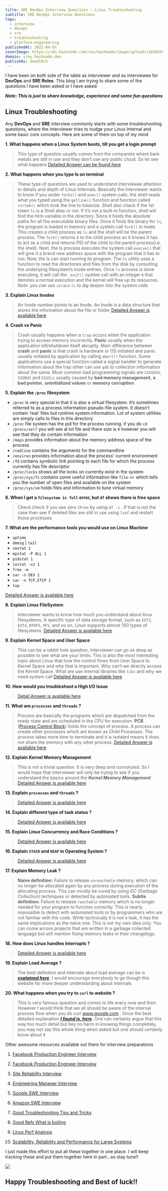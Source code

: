 ```yaml
---
title: SRE DevOps Interview Questions — Linux Troubleshooting
subtitle: SRE DevOps Interview Questions
tags:
  - interview
  - devops
  - sre
  - troubleshooting
  - platform-engineering
publishedAt: 2022-04-07
coverImage: https://cdn.hashnode.com/res/hashnode/image/upload/v1658350256075/Qe6ZpmMxX.png?auto=compress
domain: sroy.hashnode.dev
publishAs: deadl0ck
---
```


I have been on both side of the table as interviewer and as interviewee for **DevOps** and **SRE Roles**. This blog I am trying to share some of the questions I have been asked or I have asked.

_**Note: This is just to share knowledge, experience and some fun questions**_

## Linux Troubleshooting

Any **DevOps** and **SRE** interview commonly starts with some troubleshooting questions, where the interviewer tries to nudge your Linux Internal and some basic core concepts. Here are some of them on top of my mind

**1. What happens when a Linux System boots, till you get a login prompt**

> This type of question usually comes from the companies where bare metals are still in use and they don’t use any public cloud. So let see what happens
> [Detailed Answer can be found here](https://opensource.com/article/17/2/linux-boot-and-startup)

**2. What happens when you type ls on terminal**

> These type of questions are used to understand interviewee attention to details and depth of Linux Internals. Basically the interviewer wants to know if you under `forks()` and `exec()` system calls.
> the shell reads what you typed using the `getline()` function and function called `strtok()` which took the line to tokenize. Shell also check if the 1st token `ls` is a Shell alias or not. If it’s not a built-in function, shell will find the `PATH` variable in the directory. Since it holds the absolute paths for all the executable binary files. Once it finds the binary for `ls`, the program is loaded in memory and a system call `fork()` is made. This creates a child process as `ls` and the shell will be the parent process. The `fork()` returns `0` to the child process so it knows it has to act as a child and returns PID of the child to the parent process(i.e. the shell).
> Next, the ls process executes the system call `execve()` that will give it a brand new address space with the program that it has to run. Now, the ls can start running its program. The `ls` utility uses a function to read the directories and files from the disk by consulting the underlying filesystem’s inode entries.
> Once `ls` process is done executing, it will call the `_exit()` system call with an integer `0` that denotes a normal execution and the kernel will free up its resources.
> _Note: you can use `strace` `ls` to dig deeper into the system calls_

**3. Explain Linux Inodes**

> An Inode number points to an Inode. An Inode is a data structure that stores the information about the file or folder
> [Detailed Answer is available here](https://www.thegeekstuff.com/2012/01/linux-inodes)

**4. Crash vs Panic**

> Crash usually happens when a `trap` occurs when the application trying to access memory incorrectly. **Panic** usually when the application kill/shutdown itself abruptly. Main difference between **crash** and **panic** is that crash is hardware or OS initiated and panic usually imitated by application by calling `abort()` function. Some applications use a special function called a signal handler to generate information about the trap other can use `gdb` to collection information about the same.
> Most common bad programming signals are `SIGSEGV`, `SIGBUS` and `SIGILL` usually caused by **bad memory management**, **a bad pointer**, **uninitialized values** or **memory corruption**.

**5. Explain the `/proc` filesystem**

>

- `/proc` is very special in that it is also a virtual filesystem. It’s sometimes referred to as a process information pseudo-file system. It doesn’t contain ‘real’ files but runtime system information. Lot of system utilities are simply calls to files in this directory
- `/proc` file system has the pid for the process running. if you do `cd /procs/self` you will see al lot file and there size is `0` however you will see that they do contain information
- `/maps` provides information about the memory address space of the process
- `/cmdline` contains the arguments for the commandline
- `/environ` provides information about the process' current environment
- `/fd` contains symbolic link pointing to each file for which the process currently has file descriptor
- `/proc/locks` shows all the locks on currently exist in the system
- `/proc/sys/fs` contains some useful information like `file-nr` which tells you the number of open files and available on the system
- `/proc/sys/vm` holds files and information to tune virtual memory

**6. When I get a `filesystem is full` error, but `df` shows there is free space**

> Check check if you see zero `IFree` by using `df -i` . If that is not the case then see if deleted files are still in use using `lsof` and restart those processes

**7. What are the performance tools you would use on Linux Machine**

>

- `uptime`
- `dmesg` | `tail`
- `vmstat 1`
- `mpstat -P ALL 1`
- `pidstat 1`
- `iostat -xz 1`
- `free -m`
- `sar -n DEV 1`
- `sar -n TCP,ETCP 1`
- `top`

[Detailed Answer is available here](https://netflixtechblog.com/linux-performance-analysis-in-60-000-milliseconds-accc10403c55)

**8. Explain Linux FileSystem**

> Interviewer wants to know how much you understand about linux filesystems. A specific type of data storage format, such as `EXT3`, `EXT4`, `BTRFS`, `XFS`, and so on. Linux supports almost 100 types of filesystems.
> [Detailed Answer is available here](https://opensource.com/life/16/10/introduction-linux-filesystems)

**9. Explain Kernel Space and User Space**

> This can be a rabbit hole question, Interviewer can go as deep as possible to see what are your limits. This is also the most interesting topic about Linux that how the control flows from User Space to Kernel Space and why that is important. Why can’t we directly access the Kernel Space. What are use internal libraries like `libc` and why we need system call
> [Detailed Answer is available here](https://learnlinuxconcepts.blogspot.com/2014/02/kernel-space-and-user-space.html)

**10. How would you troubleshoot a High I/O Issue**

> [Detail Answer is available here](https://www.howtouselinux.com/post/troubleshoot-high-iowait-issue-on-linux-system)

**11. What are `processes` and `threads` ?**

> Process are basically the programs which are dispatched from the ready state and are scheduled in the CPU for execution. **PCB** ([Process Control Block](https://www.geeksforgeeks.org/process-table-and-process-control-block-pcb/)) holds the concept of process. A process can create other processes which are known as Child Processes. The process takes more time to terminate and it is isolated means it does not share the memory with any other process.
> [Detailed Answer is available here](https://learnlinuxconcepts.blogspot.com/2014/03/process-management.html)

**12. Explain Kernel Memory Management**

> This is not a trivial question. It is very deep and convoluted. So I would hope that interviewer will only be trying to see if you understand the basics around the _**Kernel Memory Management**_
> [Detailed Answer is available here](https://linux-kernel-labs.github.io/refs/heads/master/lectures/memory-management.html)

**13. Explain `processes` and `threads` ?**

> [Detailed Answer is available here](https://labuladong.gitbook.io/algo-en/v.-common-knowledge/linuxprocess)

**14. Explain different type of task status ?**

> [Detailed Answer is available here](https://linux-kernel-labs.github.io/refs/heads/master/lectures/processes.html#blocking-and-waking-up-tasks)

**15. Explain Linux Concurrency and Race Conditions ?**

> [Detailed Answer is available here](https://learnlinuxconcepts.blogspot.com/2014/07/concurrency-and-race-conditions.html)

**16. Explain `STACK` and `HEAP` in Operating System ?**

> [Detailed Answer is available here](https://learnlinuxconcepts.blogspot.com/2014/02/stack-and-heap.html)

**17. Explain Memory Leak ?**

> **Naive definition:** Failure to release _`unreachable`_ memory, which can no longer be allocated again by any process during execution of the allocating process. This can mostly be cured by using _GC (Garbage Collection)_ techniques or detected by automated tools.
> **Subtle definition:** Failure to release _`reachable`_ memory which is no longer needed for your program to function correctly. This is nearly impossible to detect with automated tools or by programmers who are not familiar with the code. While technically it is not a leak, it has the same implications as the naive one. This is not my own idea only. You can come across projects that are written in a garbage collected language but still mention fixing memory leaks in their changelogs.

**18. How does Linux handles Interrupts ?**

> [Detailed Answer is available here](https://linux-kernel-labs.github.io/refs/heads/master/lectures/interrupts.html)

**19. Explain Load Average ?**

> The best definition and internals about load average can be is _**[explained here](https://www.brendangregg.com/blog/2017-08-08/linux-load-averages.html)**_. I would encourage everybody to go though this website for more deeper understanding about internals

**20. What happens when you try to `curl` to website ?**

> This is very famous question and comes to life every now and then. However I would think that we all should be aware of the internal process flow when you do curl www.google.com . Once the best detailed explanation _**[I found is, here](https://github.com/alex/what-happens-when)**_. One can certainly argue that this way too much detail but hey no harm in knowing things completely, you may not say this whole thing when asked but one should certainly know about it

Other awesome resources available out there for interview preparations

1.  [Facebook Production Engineer Interview](https://azalio.wordpress.com/2016/05/29/facebook-production-engineer/)

2.  [Facebook Production Engineer Interview](https://github.com/krishnaramb/FB_Prep/wiki/linkedin)

3.  [Site Reliability Interview](https://yumminhuang.github.io/note/sreinterview/)

4.  [Engineering Manager Interview](https://docs.google.com/document/d/1ckl5roGhYkZAEBfaJHZT_-80upmhfzBZWAGmXvPJd3U/edit#)

5.  [Google SWE Interview](https://igotanoffer.com/blogs/tech/google-software-engineer-interview)

6.  [Amazon SWE Interview](https://igotanoffer.com/blogs/tech/amazon-software-development-engineer-interview)

7.  [Good Troubleshooting Tips and Tricks](https://www.bogotobogo.com/DevOps/DevOps-Sys-Admin-Interview-Questions-Trouble-Shooting-Slow-Application-Performance-BottleNecks-Leaks.php)

8.  [Good Refs What is boiling](https://docs.google.com/spreadsheets/d/1O_qwBKEESxXos-4auFjiU56RemuF2Fic--Mm7ABPvHA/edit#gid=0)

9.  [Linux Perf Analysis](https://www.brendangregg.com/Articles/Netflix_Linux_Perf_Analysis_60s.pdf)

10. [Scalability, Reliability and Performance for Large Systems](https://github.com/binhnguyennus/awesome-scalability)

I just made this effort to put all these together in one place. I will keep tracking these and put them together here in part…so stay tune!!

![](https://github.com/kodelint/blog-assets/raw/main/images/interview02.png)

## Happy Troubleshooting and Best of luck!!
